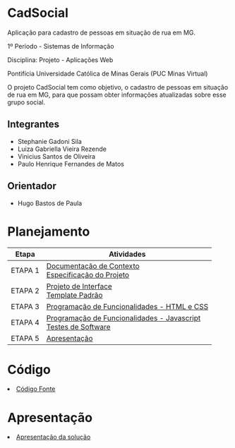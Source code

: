 # CadSocial
Aplicação para cadastro de pessoas em situação de rua em MG.

1º Período - Sistemas de Informação  

Disciplina: Projeto - Aplicações Web  

Pontifícia Universidade Católica de Minas Gerais (PUC Minas Virtual)  


O projeto CadSocial tem como objetivo, o cadastro de pessoas em situação de rua em MG, para que possam obter informações atualizadas sobre esse grupo social.

## Integrantes

* Stephanie Gadoni Sila 
* Luiza Gabriella Vieira Rezende
* Vinicius Santos de Oliveira
* Paulo Henrique Fernandes de Matos

## Orientador

* Hugo Bastos de Paula

# Planejamento

| Etapa         | Atividades |
|  :----:   | ----------- |
| ETAPA 1         |[Documentação de Contexto](docs/context.md) <br> [Especificação do Projeto](docs/especification.md) |
| ETAPA 2         |[Projeto de Interface](docs/interface.md) <br> [Template Padrão](docs/template.md) |
| ETAPA 3         |[Programação de Funcionalidades - HTML e CSS](docs/development.md) |
| ETAPA 4        |[Programação de Funcionalidades - Javascript](docs/development.md) <br> [Testes de Software ](docs/tests.md) |
| ETAPA 5         | [Apresentação](presentation/README.md) |

# Código

<li><a href="src/README.md"> Código Fonte</a></li>

# Apresentação

<li><a href="presentation/README.md"> Apresentação da solução</a></li>
